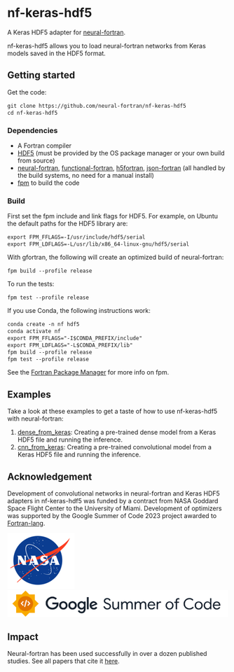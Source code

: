 # nf-keras-hdf5

A Keras HDF5 adapter for [neural-fortran](https://github.com/modern-fortran/neural-fortran).

nf-keras-hdf5 allows you to load neural-fortran networks from Keras models saved
in the HDF5 format.

## Getting started

Get the code:

```
git clone https://github.com/neural-fortran/nf-keras-hdf5
cd nf-keras-hdf5
```

### Dependencies

* A Fortran compiler
* [HDF5](https://www.hdfgroup.org/downloads/hdf5/)
  (must be provided by the OS package manager or your own build from source)
* [neural-fortran](https://github.com/modern-fortran/neural-fortran),
  [functional-fortran](https://github.com/wavebitscientific/functional-fortran),
  [h5fortran](https://github.com/geospace-code/h5fortran),
  [json-fortran](https://github.com/jacobwilliams/json-fortran)
  (all handled by the build systems, no need for a manual install)
* [fpm](https://github.com/fortran-lang/fpm) to build the code

### Build

First set the fpm include and link flags for HDF5.
For example, on Ubuntu the default paths for the HDF5 library are:

```
export FPM_FFLAGS=-I/usr/include/hdf5/serial
export FPM_LDFLAGS=-L/usr/lib/x86_64-linux-gnu/hdf5/serial
```

With gfortran, the following will create an optimized build of neural-fortran:

```
fpm build --profile release
```

To run the tests:

```
fpm test --profile release
```

If you use Conda, the following instructions work:

```
conda create -n nf hdf5
conda activate nf
export FPM_FFLAGS="-I$CONDA_PREFIX/include"
export FPM_LDFLAGS="-L$CONDA_PREFIX/lib"
fpm build --profile release
fpm test --profile release
```

See the [Fortran Package Manager](https://github.com/fortran-lang/fpm) for more info on fpm.

## Examples

Take a look at these examples to get a taste of how to use nf-keras-hdf5
with neural-fortran:

1. [dense_from_keras](example/dense_from_keras.f90): Creating a pre-trained
  dense model from a Keras HDF5 file and running the inference.
2. [cnn_from_keras](example/cnn_from_keras.f90): Creating a pre-trained
  convolutional model from a Keras HDF5 file and running the inference.

## Acknowledgement

Development of convolutional networks in neural-fortran and Keras HDF5 adapters
in nf-keras-hdf5 was funded by a contract from NASA Goddard Space Flight Center
to the University of Miami.
Development of optimizers was supported by the Google Summer of Code 2023 project
awarded to [Fortran-lang](https://github.com/fortran-lang).

<img src="assets/nasa.png" alt="NASA logo">
<img src="assets/gsoc.png" alt="GSoC logo">

## Impact

Neural-fortran has been used successfully in over a dozen published studies.
See all papers that cite it
[here](https://scholar.google.com/scholar?cites=7315840714744905948).
